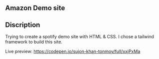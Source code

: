 ## Amazon Demo site

## Discription

Trying to create a spotify demo site with HTML & CSS. I chose a tailwind framework to build this site.

Live preview: <https://codepen.io/sujon-khan-tonmoy/full/xxjPxMa>